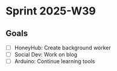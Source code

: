 # Sprint 2025-W39

## Goals

- [ ] HoneyHub: Create background worker
- [ ] Social Dev: Work on blog
- [ ] Arduino: Continue learning tools
